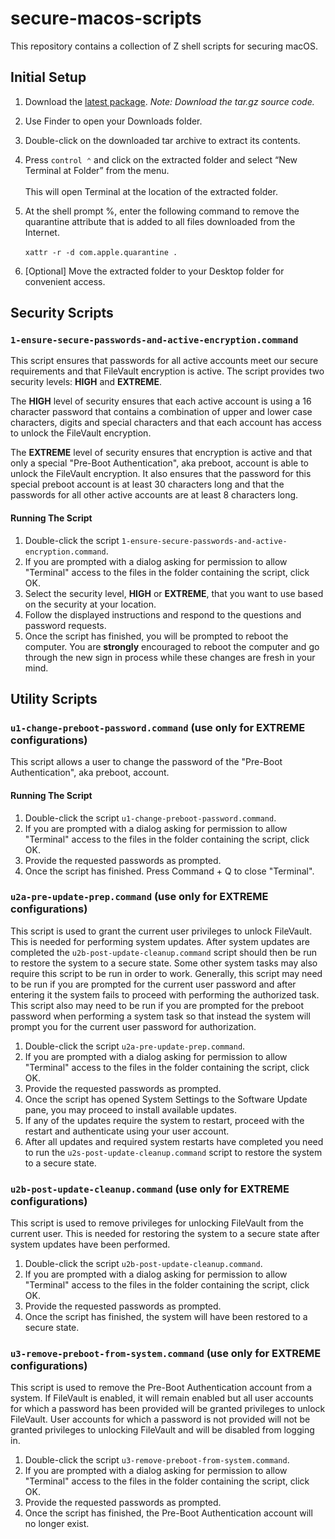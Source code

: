 # secure-macos-scripts
This repository contains a collection of Z shell scripts for securing macOS.

## Initial Setup
1. Download the [latest package](https://github.com/wdouglascampbell/secure-macos-scripts/releases/latest). *Note: Download the tar.gz source code.*
1. Use Finder to open your Downloads folder.
1. Double-click on the downloaded tar archive to extract its contents.
1. Press ```control ⌃``` and click on the extracted folder and select “New Terminal at Folder” from the menu.<br /><br />This will open Terminal at the location of the extracted folder.

1. At the shell prompt %, enter the following command to remove the quarantine attribute that is added to all files downloaded from the Internet.<br /><br />```xattr -r -d com.apple.quarantine .```

1. [Optional] Move the extracted folder to your Desktop folder for convenient access.

## Security Scripts
### ```1-ensure-secure-passwords-and-active-encryption.command```

This script ensures that passwords for all active accounts meet our secure requirements and that FileVault encryption is active. The script provides two security levels: **HIGH** and **EXTREME**.

The **HIGH** level of security ensures that each active account is using a 16 character password that contains a combination of upper and lower case characters, digits and special characters and that each account has access to unlock the FileVault encryption.

The **EXTREME** level of security ensures that encryption is active and that only a special "Pre-Boot Authentication", aka preboot, account is able to unlock the FileVault encryption.  It also ensures that the password for this special preboot account is at least 30 characters long and that the passwords for all other active accounts are at least 8 characters long.

#### Running The Script

1. Double-click the script ```1-ensure-secure-passwords-and-active-encryption.command```.
2. If you are prompted with a dialog asking for permission to allow "Terminal" access to the files in the folder containing the script, click OK.
3. Select the security level, **HIGH** or **EXTREME**, that you want to use based on the security at your location.
4. Follow the displayed instructions and respond to the questions and password requests.
5. Once the script has finished, you will be prompted to reboot the computer. You are **strongly** encouraged to reboot the computer and go through the new sign in process while these changes are fresh in your mind.

## Utility Scripts
### ```u1-change-preboot-password.command``` (use only for **EXTREME** configurations)

This script allows a user to change the password of the "Pre-Boot Authentication", aka preboot, account.

#### Running The Script

1.  Double-click the script ```u1-change-preboot-password.command```.
2.  If you are prompted with a dialog asking for permission to allow "Terminal" access to the files in the folder containing the script, click OK.
3.  Provide the requested passwords as prompted.
4.  Once the script has finished.  Press Command + Q to close "Terminal".

### ```u2a-pre-update-prep.command``` (use only for **EXTREME** configurations)

This script is used to grant the current user privileges to unlock FileVault.  This is needed for performing system updates.  After system updates are completed the ```u2b-post-update-cleanup.command``` script should then be run to restore the system to a secure state.  Some other system tasks may also require this script to be run in order to work.  Generally, this script may need to be run if you are prompted for the current user password and after entering it the system fails to proceed with performing the authorized task.  This script also may need to be run if you are prompted for the preboot password when performing a system task so that instead the system will prompt you for the current user password for authorization.

1.  Double-click the script ```u2a-pre-update-prep.command```.
2.  If you are prompted with a dialog asking for permission to allow "Terminal" access to the files in the folder containing the script, click OK.
3.  Provide the requested passwords as prompted.
4.  Once the script has opened System Settings to the Software Update pane, you may proceed to install available updates.
5.  If any of the updates require the system to restart, proceed with the restart and authenticate using your user account.
6.  After all updates and required system restarts have completed you need to run the ```u2s-post-update-cleanup.command``` script to restore the system to a secure state.

### ```u2b-post-update-cleanup.command``` (use only for **EXTREME** configurations)

This script is used to remove privileges for unlocking FileVault from the current user.  This is needed for restoring the system to a secure state after system updates have been performed.

1.  Double-click the script ```u2b-post-update-cleanup.command```.
2.  If you are prompted with a dialog asking for permission to allow "Terminal" access to the files in the folder containing the script, click OK.
3.  Provide the requested passwords as prompted.
4.  Once the script has finished, the system will have been restored to a secure state.

### ```u3-remove-preboot-from-system.command``` (use only for **EXTREME** configurations)

This script is used to remove the Pre-Boot Authentication account from a system.  If FileVault is enabled, it will remain enabled but all user accounts for which a password has been provided will be granted privileges to unlock FileVault.  User accounts for which a password is not provided will not be granted privileges to unlocking FileVault and will be disabled from logging in.

1.  Double-click the script ```u3-remove-preboot-from-system.command```.
2.  If you are prompted with a dialog asking for permission to allow "Terminal" access to the files in the folder containing the script, click OK.
3.  Provide the requested passwords as prompted.
4.  Once the script has finished, the Pre-Boot Authentication account will no longer exist.
